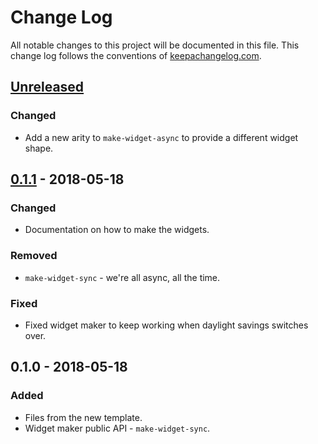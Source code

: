 # Change Log
All notable changes to this project will be documented in this file. This change log follows the conventions of [keepachangelog.com](http://keepachangelog.com/).

## [Unreleased]
### Changed
- Add a new arity to `make-widget-async` to provide a different widget shape.

## [0.1.1] - 2018-05-18
### Changed
- Documentation on how to make the widgets.

### Removed
- `make-widget-sync` - we're all async, all the time.

### Fixed
- Fixed widget maker to keep working when daylight savings switches over.

## 0.1.0 - 2018-05-18
### Added
- Files from the new template.
- Widget maker public API - `make-widget-sync`.

[Unreleased]: https://github.com/your-name/lc/compare/0.1.1...HEAD
[0.1.1]: https://github.com/your-name/lc/compare/0.1.0...0.1.1
